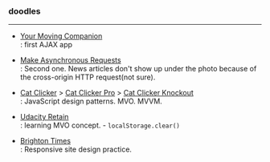 ### doodles
--------------

* [Your Moving Companion](./minicourse-ajax-project/index.html)  
 : first AJAX app

* [Make Asynchronous Requests](./ajax%20with%20xhr/lesson-1-async-w-xhr/index.html)  
 : Second one. News articles don't show up under the photo because of the cross-origin HTTP request(not sure).

* [Cat Clicker](./cat-clicker-js/index.html) > [Cat Clicker Pro](./cat-clicker-adv/index.html) > [Cat Clicker Knockout](./cat-clicker-ko/index.html)   
 : JavaScript design patterns. MVO. MVVM.   

* [Udacity Retain](./model-view-octopus/index.html)  
 : learning MVO concept. - `localStorage.clear()`  
 
* [Brighton Times](./responsive-design/index.html)  
 : Responsive site design practice.
